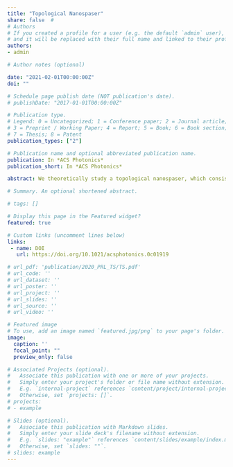 ```yaml
---
title: "Topological Nanospaser"
share: false  # 
# Authors
# If you created a profile for a user (e.g. the default `admin` user), write the username (folder name) here 
# and it will be replaced with their full name and linked to their profile.
authors:
- admin

# Author notes (optional)

date: "2021-02-01T00:00:00Z"
doi: ""

# Schedule page publish date (NOT publication's date).
# publishDate: "2017-01-01T00:00:00Z"

# Publication type.
# Legend: 0 = Uncategorized; 1 = Conference paper; 2 = Journal article;
# 3 = Preprint / Working Paper; 4 = Report; 5 = Book; 6 = Book section;
# 7 = Thesis; 8 = Patent
publication_types: ["2"]

# Publication name and optional abbreviated publication name.
publication: In *ACS Photonics*
publication_short: In *ACS Photonics*

abstract: We theoretically study a topological nanospaser, which consists of a silver nanospheroid and MoS$_2$ monolayer flake of a circular shape. The metal nanospheroid acts as a plasmonic nanoresonator that supports two rotating modes, which are coupled to the corresponding valleys of MoS2. We apply external circularly polarized light that selectively pumps only one of the valleys of MoS$_2$. The generated spaser dynamics strongly depends on the size (radius) of the MoS$_2$ nanoflake. For a small radius, the system has only one spasing regime when only the chirally matched plasmon mode is generated, while at a larger size of MoS$_2$, depending on the pump intensity, there are two regimes. In one regime, only the chirally matched plasmon mode is generated, while in the other regime both chirally matched and chirally mismatched modes exist. Different regimes of spaser operation also have opposite handedness of the far-field radiated spaser system. Such a topological nanospaser has potential applications in different areas of infrared spectroscopy, sensing, probing, and biomedical treatment.

# Summary. An optional shortened abstract.

# tags: []

# Display this page in the Featured widget?
featured: true

# Custom links (uncomment lines below)
links:
 - name: DOI
   url: https://doi.org/10.1021/acsphotonics.0c01919

# url_pdf: 'publication/2020_PRL_TS/TS.pdf'
# url_code: ''
# url_dataset: ''
# url_poster: ''
# url_project: ''
# url_slides: ''
# url_source: ''
# url_video: ''

# Featured image
# To use, add an image named `featured.jpg/png` to your page's folder. 
image:
  caption: ''
  focal_point: ""
  preview_only: false

# Associated Projects (optional).
#   Associate this publication with one or more of your projects.
#   Simply enter your project's folder or file name without extension.
#   E.g. `internal-project` references `content/project/internal-project/index.md`.
#   Otherwise, set `projects: []`.
# projects:
# - example

# Slides (optional).
#   Associate this publication with Markdown slides.
#   Simply enter your slide deck's filename without extension.
#   E.g. `slides: "example"` references `content/slides/example/index.md`.
#   Otherwise, set `slides: ""`.
# slides: example
---
```


